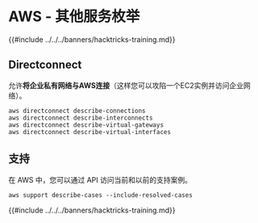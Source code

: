 # AWS - 其他服务枚举

{{#include ../../../banners/hacktricks-training.md}}

## Directconnect

允许**将企业私有网络与AWS连接**（这样您可以攻陷一个EC2实例并访问企业网络）。
```
aws directconnect describe-connections
aws directconnect describe-interconnects
aws directconnect describe-virtual-gateways
aws directconnect describe-virtual-interfaces
```
## 支持

在 AWS 中，您可以通过 API 访问当前和以前的支持案例。
```
aws support describe-cases --include-resolved-cases
```
{{#include ../../../banners/hacktricks-training.md}}
